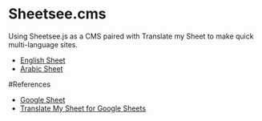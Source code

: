 # Sheetsee.cms
Using Sheetsee.js as a CMS paired with Translate my Sheet to make quick multi-language sites.

* [English Sheet](https://docs.google.com/spreadsheets/d/1wejQgxGhxPNnhaXmre7Uhqxv9HGhtDoWX-6aq-yLTQ0/edit#gid=0)
* [Arabic Sheet](https://docs.google.com/spreadsheets/d/1UxLvmD2KKBW_nKM-EAL3scecdxdaJUGcyIMJaXxMf8U/edit?usp=sharing)



#References
* [Google Sheet](https://docs.google.com/spreadsheets/d/1wejQgxGhxPNnhaXmre7Uhqxv9HGhtDoWX-6aq-yLTQ0/edit#gid=0)
* [Translate My Sheet for Google Sheets](https://chrome.google.com/webstore/detail/translate-my-sheet/ikbffjfknllcipddomhgdhcedikhiaga)
